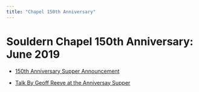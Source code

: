 ```yaml
---
title: "Chapel 150th Anniversary"
---
```


# Souldern Chapel 150th Anniversary: June 2019

* [150th Anniversary Supper Announcement](/home/announcements/chapel-150)

* [Talk By Geoff Reeve at the Anniversay Supper](geoff-reeve-150)
